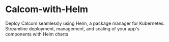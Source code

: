 # Calcom-with-Helm
Deploy Calcom seamlessly using Helm, a package manager for Kubernetes. Streamline deployment, management, and scaling of your app's components with Helm charts

